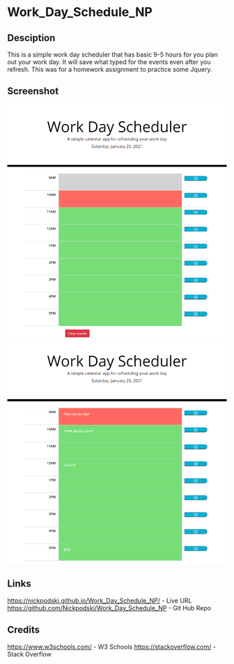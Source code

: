 # Work_Day_Schedule_NP

## Desciption

This is a simple work day scheduler that has basic 9-5 hours for you plan out your work day. It will save what typed for the events even after you refresh. This was for a homework assignment to practice some Jquery.

## Screenshot


![Website ScreenShot](assets/images/Website_No_Data.png)
![Website ScreenShot](assets/images/Website_Data.png)



## Links

https://nickpodski.github.io/Work_Day_Schedule_NP/ - Live URL
https://github.com/Nickpodski/Work_Day_Schedule_NP - Git Hub Repo

## Credits

https://www.w3schools.com/ - W3 Schools
https://stackoverflow.com/ - Stack Overflow